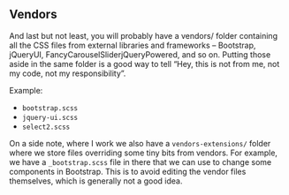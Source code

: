 ## Vendors

And last but not least, you will probably have a vendors/ folder containing all the CSS files from external libraries and frameworks – Bootstrap, jQueryUI, FancyCarouselSliderjQueryPowered, and so on. Putting those aside in the same folder is a good way to tell “Hey, this is not from me, not my code, not my responsibility”.

Example:

* `bootstrap.scss`
* `jquery-ui.scss`
* `select2.scss`

On a side note, where I work we also have a `vendors-extensions/` folder where we store files overriding some tiny bits from vendors. For example, we have a `_bootstrap.scss` file in there that we can use to change some components in Bootstrap. This is to avoid editing the vendor files themselves, which is generally not a good idea.
